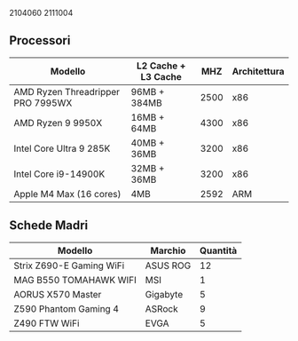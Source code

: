 2104060
2111004

## Processori
| Modello | L2 Cache + L3 Cache | MHZ | Architettura |
| ------- | ------------------- | --- | ------------ |
| AMD Ryzen Threadripper PRO 7995WX | 96MB + 384MB | 2500 | x86 |
| AMD Ryzen 9 9950X | 16MB + 64MB | 4300 | x86 |
| Intel Core Ultra 9 285K | 40MB + 36MB | 3200 | x86 |
| Intel Core i9-14900K | 32MB + 36MB | 3200 | x86 |
| Apple M4 Max (16 cores) | 4MB | 2592 | ARM |

## Schede Madri

| Modello | Marchio | Quantità |
| ------- | ------- | -------- |
| Strix Z690-E Gaming WiFi | ASUS ROG | 12 |
| MAG B550 TOMAHAWK WIFI | MSI | 1 |
| AORUS X570 Master | Gigabyte | 5 |
| Z590 Phantom Gaming 4 | ASRock | 9 |
| Z490 FTW WiFi | EVGA | 5 |